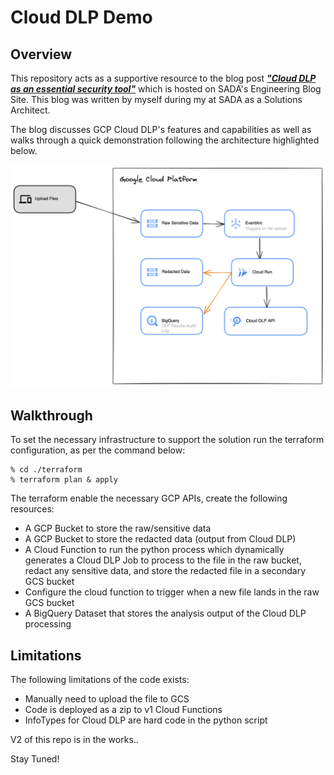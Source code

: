 # Cloud DLP Demo

## Overview
This repository acts as a supportive resource to the blog post [**_"Cloud DLP as an essential security tool"_**](https://engineering.sada.com/cloud-dlp-as-an-essential-security-tool-33aef9a780d4) which is hosted on SADA's Engineering Blog Site. This blog was written by myself during my at SADA as a Solutions Architect. 

The blog discusses GCP Cloud DLP's features and capabilities as well as walks through a quick demonstration following the architecture highlighted below.

![Cloud DLP Demo](./images/cloud-dlp-demo.png)

## Walkthrough

To set the necessary infrastructure to support the solution run the terraform configuration, as per the command below:

```
% cd ./terraform
% terraform plan & apply 
```

The terraform enable the necessary GCP APIs, create the following resources: 
* A GCP Bucket to store the raw/sensitive data
* A GCP Bucket to store the redacted data (output from Cloud DLP)
* A Cloud Function to run the python process which dynamically generates a Cloud DLP Job to process to the file in the raw bucket, redact any sensitive data, and store the redacted file in a secondary GCS bucket
* Configure the cloud function to trigger when a new file lands in the raw GCS bucket
* A BigQuery Dataset that stores the analysis output of the Cloud DLP processing

## Limitations

The following limitations of the code exists:
* Manually need to upload the file to GCS
* Code is deployed as a zip to v1 Cloud Functions
* InfoTypes for Cloud DLP are hard code in the python script


V2 of this repo is in the works..

Stay Tuned!